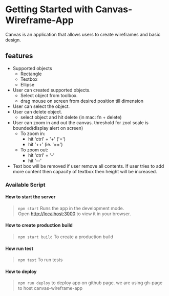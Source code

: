 # Getting Started with Canvas-Wireframe-App

Canvas is an application that allows users to create wireframes and basic design.

## features
- Supported objects
    - Rectangle
    - Textbox
    - Ellipse
- User can created supported objects.
    - Select object from toolbox.
    - drag mouse on screen from desired position till dimension
- User can select the object.
- User can delete object.
    - select object and hit delete (in mac: fn + delete)
- User can zoom in and out the canvas. threshold for zool scale is bounded(display alert on screen)
    - To zoom in:
        - hit 'ctrl' + '+' ('=')
        - hit '++' (ie. '==')
    - To zoom out:
        - hit 'ctrl' + '-'
        - hit '--'
- Text box will be removed if user remove all contents. If user tries to add more content then capacity of textbox then height will be increased.


### Available Script

#### How to start the server 

> `npm start`
Runs the app in the development mode.\
Open [http://localhost:3000](http://localhost:3000) to view it in your browser.

#### How to create production build
> `npm start build`
To create a production build


#### How run test 
> `npm test`
To run tests


#### How to deploy
> `npm run deploy`
to deploy app on github page. we are using gh-page to host canvas-wireframe-app